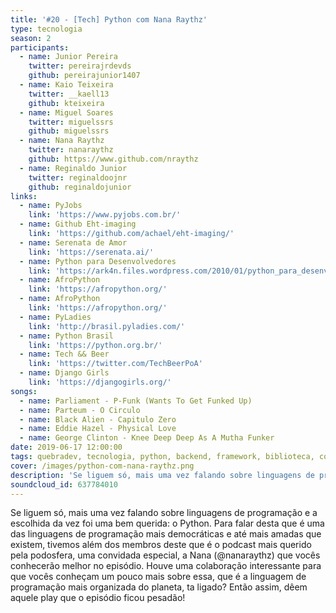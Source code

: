 ```yaml
---
title: '#20 - [Tech] Python com Nana Raythz'
type: tecnologia
season: 2
participants:
  - name: Junior Pereira
    twitter: pereirajrdevds
    github: pereirajunior1407
  - name: Kaio Teixeira
    twitter: __kaell13
    github: kteixeira
  - name: Miguel Soares
    twitter: miguelssrs
    github: miguelssrs
  - name: Nana Raythz
    twitter: nanaraythz
    github: https://www.github.com/nraythz
  - name: Reginaldo Junior
    twitter: reginaldoojnr
    github: reginaldojunior
links:
  - name: PyJobs
    link: 'https://www.pyjobs.com.br/'
  - name: Github Eht-imaging
    link: 'https://github.com/achael/eht-imaging/'
  - name: Serenata de Amor
    link: 'https://serenata.ai/'
  - name: Python para Desenvolvedores
    link: 'https://ark4n.files.wordpress.com/2010/01/python_para_desenvolvedores_2ed.pdf'
  - name: AfroPython
    link: 'https://afropython.org/'
  - name: AfroPython
    link: 'https://afropython.org/'
  - name: PyLadies
    link: 'http://brasil.pyladies.com/'
  - name: Python Brasil
    link: 'https://python.org.br/'
  - name: Tech && Beer
    link: 'https://twitter.com/TechBeerPoA'
  - name: Django Girls
    link: 'https://djangogirls.org/'
songs:
  - name: Parliament - P-Funk (Wants To Get Funked Up)
  - name: Parteum - O Circulo
  - name: Black Alien - Capitulo Zero
  - name: Eddie Hazel - Physical Love
  - name: George Clinton - Knee Deep Deep As A Mutha Funker
date: 2019-06-17 12:00:00
tags: quebradev, tecnologia, python, backend, framework, biblioteca, conhecimento, tech
cover: /images/python-com-nana-raythz.png
description: 'Se liguem só, mais uma vez falando sobre linguagens de programação e a escolhida da vez foi uma bem querida: o Python.'
soundcloud_id: 637784010
---
```


Se liguem só, mais uma vez falando sobre linguagens de programação e a escolhida da vez foi uma bem querida: o Python.
Para falar desta que é uma das linguagens de programação mais democráticas e até mais amadas que existem, tivemos além dos membros deste que é o podcast mais querido pela podosfera, uma convidada especial, a Nana (@nanaraythz) que vocês conhecerão melhor no episódio. Houve uma colaboração interessante para que vocês conheçam um pouco mais sobre essa, que é a linguagem de programação mais organizada do planeta, ta ligado? Então assim, dêem aquele play que o episódio ficou pesadão!

